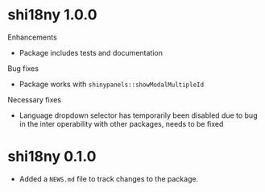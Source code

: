 # shi18ny 1.0.0

Enhancements
* Package includes tests and documentation

Bug fixes
* Package works with `shinypanels::showModalMultipleId`

Necessary fixes
* Language dropdown selector has temporarily been disabled due to bug in the inter operability with other packages, needs to be fixed

# shi18ny 0.1.0

* Added a `NEWS.md` file to track changes to the package.
